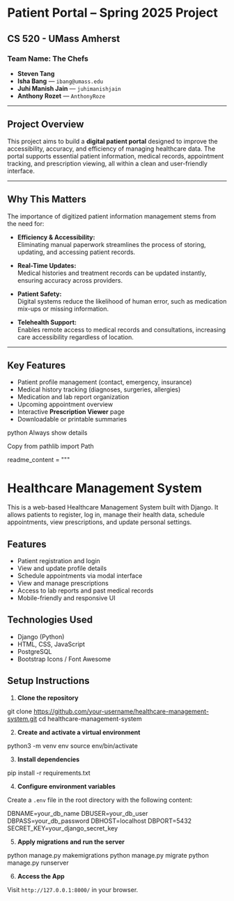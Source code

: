 # Patient Portal – Spring 2025 Project  

## CS 520 - UMass Amherst

### Team Name: The Chefs

- **Steven Tang**  
- **Isha Bang** — `ibang@umass.edu`  
- **Juhi Manish Jain** — `juhimanishjain`  
- **Anthony Rozet** — `AnthonyRoze`

---

## Project Overview

This project aims to build a **digital patient portal** designed to improve the accessibility, accuracy, and efficiency of managing healthcare data. The portal supports essential patient information, medical records, appointment tracking, and prescription viewing, all within a clean and user-friendly interface.

---

## Why This Matters

The importance of digitized patient information management stems from the need for:

- **Efficiency & Accessibility:**  
  Eliminating manual paperwork streamlines the process of storing, updating, and accessing patient records.

- **Real-Time Updates:**  
  Medical histories and treatment records can be updated instantly, ensuring accuracy across providers.

- **Patient Safety:**  
  Digital systems reduce the likelihood of human error, such as medication mix-ups or missing information.

- **Telehealth Support:**  
  Enables remote access to medical records and consultations, increasing care accessibility regardless of location.

---

## Key Features

- Patient profile management (contact, emergency, insurance)
- Medical history tracking (diagnoses, surgeries, allergies)
- Medication and lab report organization
- Upcoming appointment overview
- Interactive **Prescription Viewer** page
- Downloadable or printable summaries



python
Always show details

Copy
from pathlib import Path

readme_content = """
# Healthcare Management System

This is a web-based Healthcare Management System built with Django. It allows patients to register, log in, manage their health data, schedule appointments, view prescriptions, and update personal settings.

## Features

- Patient registration and login
- View and update profile details
- Schedule appointments via modal interface
- View and manage prescriptions
- Access to lab reports and past medical records
- Mobile-friendly and responsive UI

## Technologies Used

- Django (Python)
- HTML, CSS, JavaScript
- PostgreSQL
- Bootstrap Icons / Font Awesome

## Setup Instructions

1. **Clone the repository**

git clone https://github.com/your-username/healthcare-management-system.git
cd healthcare-management-system

2. **Create and activate a virtual environment**

python3 -m venv env
source env/bin/activate

3. **Install dependencies**

pip install -r requirements.txt

4. **Configure environment variables**

Create a `.env` file in the root directory with the following content:

DBNAME=your_db_name
DBUSER=your_db_user
DBPASS=your_db_password
DBHOST=localhost
DBPORT=5432
SECRET_KEY=your_django_secret_key

5. **Apply migrations and run the server**

python manage.py makemigrations
python manage.py migrate
python manage.py runserver

6. **Access the App**

Visit `http://127.0.0.1:8000/` in your browser.
